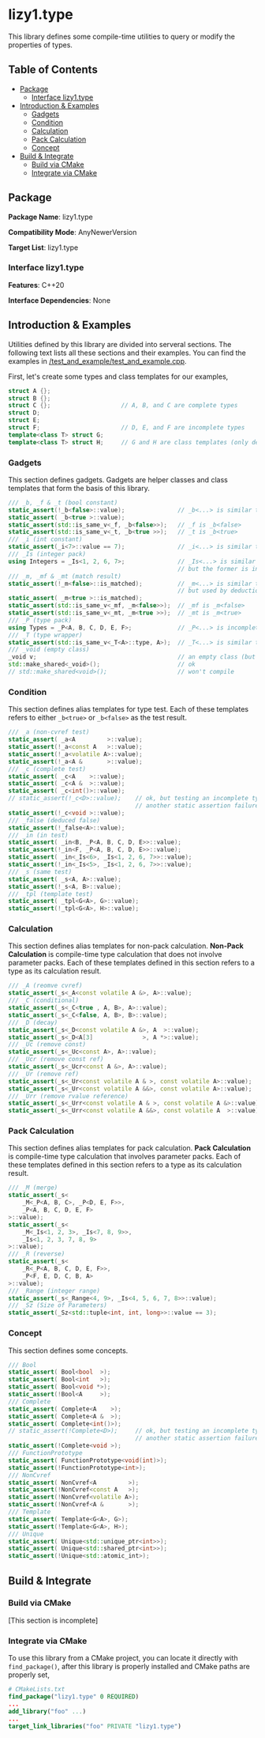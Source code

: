 # lizy1.type

This library defines some compile-time utilities to query or modify the properties of types.

## Table of Contents

- [Package](#package)
    - [Interface lizy1.type](#interface-lizy1type)
- [Introduction & Examples](#introduction--examples)
    - [Gadgets](#gadgets)
    - [Condition](#condition)
    - [Calculation](#calculation)
    - [Pack Calculation](#pack-calculation)
    - [Concept](#concept)
- [Build & Integrate](#build--integrate)
    - [Build via CMake](#build-via-cmake)
    - [Integrate via CMake](#integrate-via-cmake)

## Package

**Package Name**: lizy1.type

**Compatibility Mode**: AnyNewerVersion

**Target List**: lizy1.type

### Interface lizy1.type

**Features**: C++20

**Interface Dependencies**: None

## Introduction & Examples

Utilities defined by this library are divided into serveral sections. The following text lists all these sections and their examples. You can find the examples in [/test_and_example/test_and_example.cpp](https://github.com/li-zhong-yuan/lizy1.type/blob/master/test_and_example/test_and_example.cpp).

First, let's create some types and class templates for our examples,

```cpp
struct A {};
struct B {};
struct C {};                    // A, B, and C are complete types
struct D;
struct E;
struct F;                       // D, E, and F are incomplete types
template<class T> struct G;
template<class T> struct H;     // G and H are class templates (only declaration)
```

### Gadgets

This section defines gadgets. Gadgets are helper classes and class templates that form the basis of this library.

```cpp
/// _b, _f & _t (bool constant)
static_assert(!_b<false>::value);               // _b<...> is similar to std::bool_constant<...>
static_assert( _b<true >::value);
static_assert(std::is_same_v<_f, _b<false>>);   // _f is _b<false>
static_assert(std::is_same_v<_t, _b<true >>);   // _t is _b<true>
/// _i (int constant)
static_assert(_i<7>::value == 7);               // _i<...> is similar to std::integral_constant<int, ...>
/// _Is (integer pack)
using Integers = _Is<1, 2, 6, 7>;               // _Is<...> is similar to std::integer_sequence<int, ...>,
                                                // but the former is incomplete
/// _m, _mf & _mt (match result)
static_assert(!_m<false>::is_matched);          // _m<...> is similar to _b<...>,
                                                // but used by deduction classes mainly
static_assert( _m<true >::is_matched);
static_assert(std::is_same_v<_mf, _m<false>>);  // _mf is _m<false>
static_assert(std::is_same_v<_mt, _m<true >>);  // _mt is _m<true>
/// _P (type pack)
using Types = _P<A, B, C, D, E, F>;             // _P<...> is incomplete
/// _T (type wrapper)
static_assert(std::is_same_v<_T<A>::type, A>);  // _T<...> is similar to std::type_identity<...>
/// _void (empty class)
_void v;                                        // an empty class (but complete) representing void
std::make_shared<_void>();                      // ok
// std::make_shared<void>();                    // won't compile
```

### Condition

This section defines alias templates for type test. Each of these templates refers to either `_b<true>` or `_b<false>` as the test result.

```cpp
/// _a (non-cvref test)
static_assert( _a<A         >::value);
static_assert(!_a<const A   >::value);
static_assert(!_a<volatile A>::value);
static_assert(!_a<A &       >::value);
/// _c (complete test)
static_assert( _c<A    >::value);
static_assert( _c<A &  >::value);
static_assert( _c<int()>::value);
// static_assert(!_c<D>::value);    // ok, but testing an incomplete type leads to
                                    // another static assertion failure inside _c<...>
static_assert(!_c<void >::value);
/// _false (deduced false)
static_assert(!_false<A>::value);
/// _in (in test)
static_assert( _in<B, _P<A, B, C, D, E>>::value);
static_assert(!_in<F, _P<A, B, C, D, E>>::value);
static_assert( _in<_Is<6>, _Is<1, 2, 6, 7>>::value);
static_assert(!_in<_Is<5>, _Is<1, 2, 6, 7>>::value);
/// _s (same test)
static_assert( _s<A, A>::value);
static_assert(!_s<A, B>::value);
/// _tpl (template test)
static_assert( _tpl<G<A>, G>::value);
static_assert(!_tpl<G<A>, H>::value);
```

### Calculation

This section defines alias templates for non-pack calculation. **Non-Pack Calculation** is compile-time type calculation that does not involve parameter packs. Each of these templates defined in this section refers to a type as its calculation result.

```cpp
/// _A (reomve cvref)
static_assert(_s<_A<const volatile A &>, A>::value);
/// _C (conditional)
static_assert(_s<_C<true , A, B>, A>::value);
static_assert(_s<_C<false, A, B>, B>::value);
/// _D (decay)
static_assert(_s<_D<const volatile A &>, A  >::value);
static_assert(_s<_D<A[3]              >, A *>::value);
/// _Uc (remove const)
static_assert(_s<_Uc<const A>, A>::value);
/// _Ucr (remove const ref)
static_assert(_s<_Ucr<const A &>, A>::value);
/// _Ur (remove ref)
static_assert(_s<_Ur<const volatile A & >, const volatile A>::value);
static_assert(_s<_Ur<const volatile A &&>, const volatile A>::value);
/// _Urr (remove rvalue reference)
static_assert(_s<_Urr<const volatile A & >, const volatile A &>::value);
static_assert(_s<_Urr<const volatile A &&>, const volatile A  >::value);
```

### Pack Calculation

This section defines alias templates for pack calculation. **Pack Calculation** is compile-time type calculation that involves parameter packs. Each of these templates defined in this section refers to a type as its calculation result.

```cpp
/// _M (merge)
static_assert(_s<
    _M<_P<A, B, C>, _P<D, E, F>>,
    _P<A, B, C, D, E, F>
>::value);
static_assert(_s<
    _M<_Is<1, 2, 3>, _Is<7, 8, 9>>,
    _Is<1, 2, 3, 7, 8, 9>
>::value);
/// _R (reverse)
static_assert(_s<
    _R<_P<A, B, C, D, E, F>>,
    _P<F, E, D, C, B, A>
>::value);
/// _Range (integer range)
static_assert(_s<_Range<4, 9>, _Is<4, 5, 6, 7, 8>>::value);
/// _Sz (Size of Parameters)
static_assert(_Sz<std::tuple<int, int, long>>::value == 3);
```

### Concept

This section defines some concepts.

```cpp
/// Bool
static_assert( Bool<bool  >);
static_assert( Bool<int   >);
static_assert( Bool<void *>);
static_assert(!Bool<A     >);
/// Complete
static_assert( Complete<A    >);
static_assert( Complete<A &  >);
static_assert( Complete<int()>);
// static_assert(!Complete<D>);     // ok, but testing an incomplete type leads to
                                    // another static assertion failure inside Complete<...>
static_assert(!Complete<void >);
/// FunctionPrototype
static_assert( FunctionPrototype<void(int)>);
static_assert(!FunctionPrototype<int>);
/// NonCvref
static_assert( NonCvref<A         >);
static_assert(!NonCvref<const A   >);
static_assert(!NonCvref<volatile A>);
static_assert(!NonCvref<A &       >);
/// Template
static_assert( Template<G<A>, G>);
static_assert(!Template<G<A>, H>);
/// Unique
static_assert( Unique<std::unique_ptr<int>>);
static_assert( Unique<std::shared_ptr<int>>);
static_assert(!Unique<std::atomic_int>);
```

## Build & Integrate

### Build via CMake

[This section is incomplete]

### Integrate via CMake

To use this library from a CMake project, you can locate it directly with `find_package()`, after this library is properly installed and CMake paths are properly set,

```cmake
# CMakeLists.txt
find_package("lizy1.type" 0 REQUIRED)
...
add_library("foo" ...)
...
target_link_libraries("foo" PRIVATE "lizy1.type")
```
